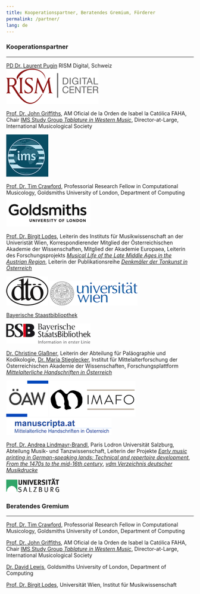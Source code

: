 ```yaml
---
title: Kooperationspartner, Beratendes Gremium, Förderer  
permalink: /partner/
lang: de
---
```



### Kooperationspartner
---
[PD Dr. Laurent Pugin](https://rism.digital/organization/contact.html) RISM Digital, Schweiz  
<img class="left blend" src="/assets/img/RISM.png" title="RISM Digital, Schweiz"/>  

[Prof. Dr. John Griffiths](https://findanexpert.unimelb.edu.au/profile/16194-john-griffiths), AM Oficial de la Orden de Isabel la Católica FAHA, Chair [IMS Study Group _Tablature in Western Music_](https://www.musicology.org/networks/sg/tablature), Director-at-Large, International Musicological Society

<img class="left blend" src="/assets/img/IMS_3.png"/>

[Prof. Dr. Tim Crawford](https://www.gold.ac.uk/computing/people/t-crawford/), Professorial Research Fellow in Computational Musicology, Goldsmiths University of London, Department of Computing  
<img class="left blend" src="/assets/img/Goldsmiths_2.png"/>

[Prof. Dr. Birgit Lodes](https://musikwissenschaft.univie.ac.at/ueber-uns/team/lodes/), Leiterin des Instituts für Musikwissenschaft an der Univeristät Wien, Korrespondierender Mitglied der Österreichischen Akademie der Wissenschaften, Mitglied der Akademie Europaea, Leiterin des Forschungsprojekts [_Musical Life of the Late Middle Ages in the Austrian Region_](https://musical-life.net), Leiterin der Publikationsreihe  [_Denkmäler der Tonkunst in Österreich_](http://www.dtoe.at)

<img class="left blend" src="/assets/img/OeDT_2.png"/> <img class="left blend" src="/assets/img/uni_logo_2.jpg"/>

[Bayerische Staastbibliopthek](https://www.bsb-muenchen.de/sammlungen/musik/)  

<img class="left blend" src="/assets/img/BSB-Logo_Claim-deutsch_3.jpg"/>  

[Dr. Christine Glaßner](https://www.oeaw.ac.at/imafo/forschung/schrift-buchwesen/mitarbeiterinnen/christine-glassner), Leiterin der Abteilung für Paläographie und Kodikologie, [Dr. Maria Stieglecker](https://www.oeaw.ac.at/imafo/forschung/schrift-buchwesen/mitarbeiterinnen/maria-stieglecker), Institut für Mittelalterforschung der Österreichischen Akademie der Wissenschaften, Forschungsplattform [_Mittelalterliche Handschriften in Österreich_](https://manuscripta.at/team.php)  

<img class="left blend" src="/assets/img/OeAW_2.png"/> <img class="left blend" src="/assets/img/imafo_logo_kurz_HP_var01b_96_230_v2.png"/> 
<img class="left blend" src="/assets/img/Manuscripta.png"/>

[Prof. Dr. Andrea Lindmayr-Brandl](https://www.plus.ac.at/kunst-musik-und-tanzwissenschaft/abteilung-musik-und-tanzwissenschaft/die-abteilung/personen/wissenschaftliches-personal/andrea-lindmayr-brandl-univ-prof-dr-mag-art/), Paris Lodron Universität Salzburg, Abteilung Musik- und Tanzwissenschaft, Leiterin der Projekte [_Early music printing in German-speaking lands: Technical and repertoire development_](http://vdm-sbg.eu/db/music_prints.php), [_From the 1470s to the mid-16th century_](http://vdm-sbg.eu/db/music_prints.php), [_vdm Verzeichnis deutscher Musikdrucke_](http://vdm-sbg.eu/db/music_prints.php)

<img class="left blend" src="/assets/img/uni-sbg.GIF"/>

###  Beratendes Gremium
---
 [Prof. Dr. Tim Crawford](https://www.gold.ac.uk/computing/people/t-crawford/), Professorial Research Fellow in Computational Musicology, Goldsmiths University of London, Department of Computing    

 [Prof. Dr. John Griffiths](https://www.lavihuela.com/), AM Oficial de la Orden de Isabel la Católica FAHA, Chair [IMS Study Group _Tablature in Western Music_](https://www.musicology.org/networks/sg/tablature), Director-at-Large, International Musicological Society  

 [Dr. David Lewis](https://eng.ox.ac.uk/people/david-lewis/), Goldsmiths University of London, Department of Computing     

 [Prof. Dr. Birgit Lodes](https://musikwissenschaft.univie.ac.at/ueber-uns/team/lodes/), Universität Wien, Institut für Musikwissenschaft
